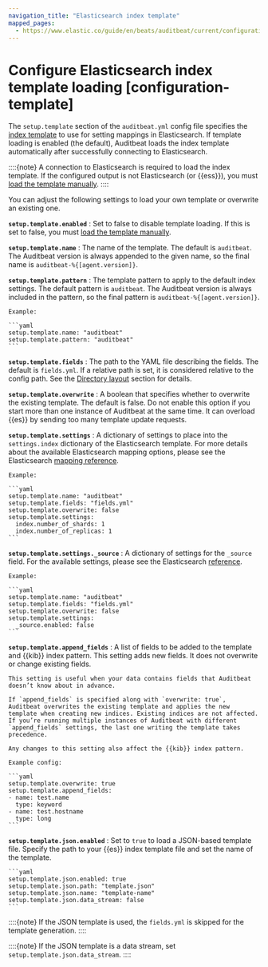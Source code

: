 ```yaml
---
navigation_title: "Elasticsearch index template"
mapped_pages:
  - https://www.elastic.co/guide/en/beats/auditbeat/current/configuration-template.html
---
```


# Configure Elasticsearch index template loading [configuration-template]


The `setup.template` section of the `auditbeat.yml` config file specifies the [index template](docs-content://manage-data/data-store/templates.md) to use for setting mappings in Elasticsearch. If template loading is enabled (the default), Auditbeat loads the index template automatically after successfully connecting to Elasticsearch.

::::{note}
A connection to Elasticsearch is required to load the index template. If the configured output is not Elasticsearch (or {{ess}}), you must [load the template manually](/reference/auditbeat/auditbeat-template.md#load-template-manually).
::::


You can adjust the following settings to load your own template or overwrite an existing one.

**`setup.template.enabled`**
:   Set to false to disable template loading. If this is set to false, you must [load the template manually](/reference/auditbeat/auditbeat-template.md#load-template-manually).

**`setup.template.name`**
:   The name of the template. The default is `auditbeat`. The Auditbeat version is always appended to the given name, so the final name is `auditbeat-%{[agent.version]}`.

**`setup.template.pattern`**
:   The template pattern to apply to the default index settings. The default pattern is `auditbeat`. The Auditbeat version is always included in the pattern, so the final pattern is `auditbeat-%{[agent.version]}`.

    Example:

    ```yaml
    setup.template.name: "auditbeat"
    setup.template.pattern: "auditbeat"
    ```


**`setup.template.fields`**
:   The path to the YAML file describing the fields. The default is `fields.yml`. If a relative path is set, it is considered relative to the config path. See the [Directory layout](/reference/auditbeat/directory-layout.md) section for details.

**`setup.template.overwrite`**
:   A boolean that specifies whether to overwrite the existing template. The default is false. Do not enable this option if you start more than one instance of Auditbeat at the same time. It can overload {{es}} by sending too many template update requests.

**`setup.template.settings`**
:   A dictionary of settings to place into the `settings.index` dictionary of the Elasticsearch template. For more details about the available Elasticsearch mapping options, please see the Elasticsearch [mapping reference](docs-content://manage-data/data-store/mapping.md).

    Example:

    ```yaml
    setup.template.name: "auditbeat"
    setup.template.fields: "fields.yml"
    setup.template.overwrite: false
    setup.template.settings:
      index.number_of_shards: 1
      index.number_of_replicas: 1
    ```


**`setup.template.settings._source`**
:   A dictionary of settings for the `_source` field. For the available settings, please see the Elasticsearch [reference](elasticsearch://reference/elasticsearch/mapping-reference/mapping-source-field.md).

    Example:

    ```yaml
    setup.template.name: "auditbeat"
    setup.template.fields: "fields.yml"
    setup.template.overwrite: false
    setup.template.settings:
      _source.enabled: false
    ```


**`setup.template.append_fields`**
:   A list of fields to be added to the template and {{kib}} index pattern. This setting adds new fields. It does not overwrite or change existing fields.

    This setting is useful when your data contains fields that Auditbeat doesn’t know about in advance.

    If `append_fields` is specified along with `overwrite: true`, Auditbeat overwrites the existing template and applies the new template when creating new indices. Existing indices are not affected. If you’re running multiple instances of Auditbeat with different `append_fields` settings, the last one writing the template takes precedence.

    Any changes to this setting also affect the {{kib}} index pattern.

    Example config:

    ```yaml
    setup.template.overwrite: true
    setup.template.append_fields:
    - name: test.name
      type: keyword
    - name: test.hostname
      type: long
    ```


**`setup.template.json.enabled`**
:   Set to `true` to load a JSON-based template file. Specify the path to your {{es}} index template file and set the name of the template.

    ```yaml
    setup.template.json.enabled: true
    setup.template.json.path: "template.json"
    setup.template.json.name: "template-name"
    setup.template.json.data_stream: false
    ```


::::{note}
If the JSON template is used, the `fields.yml` is skipped for the template generation.
::::


::::{note}
If the JSON template is a data stream, set `setup.template.json.data_stream`.
::::


